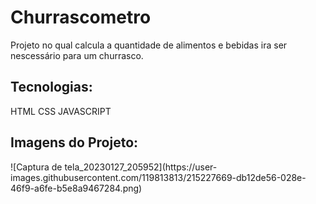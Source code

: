 <h1>Churrascometro</h1>
Projeto no qual calcula a quantidade de alimentos e bebidas ira ser nescessário para um churrasco.
<h2>Tecnologias:</h2>
HTML
CSS
JAVASCRIPT

<h2>Imagens do Projeto: </h2>
![Captura de tela_20230127_205952](https://user-images.githubusercontent.com/119813813/215227669-db12de56-028e-46f9-a6fe-b5e8a9467284.png)
